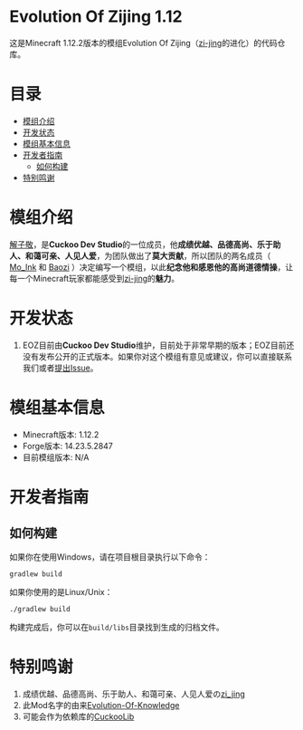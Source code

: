 # Evolution Of Zijing 1.12

这是Minecraft 1.12.2版本的模组Evolution Of Zijing（[zi-jing](https://github.com/zi-jing)的进化）的代码仓库。

# 目录

- [模组介绍](#模组介绍)
- [开发状态](#开发状态)
- [模组基本信息](#模组基本信息)
- [开发者指南](#开发者指南)
  - [如何构建](#如何构建)
- [特别鸣谢](#特别鸣谢)

# 模组介绍
[解子敬](https://github.com/zi-jing)，是**Cuckoo Dev Studio**的一位成员，他**成绩优越、品德高尚、乐于助人、和蔼可亲、人见人爱**，为团队做出了**莫大贡献**，所以团队的两名成员（ [Mo_Ink](https://github.com/Mo-Ink) 和 [Baozi](https://github.com/Wu-baozi) ）决定编写一个模组，以此**纪念他和感恩他的高尚道德情操**，让每一个Minecraft玩家都能感受到[zi-jing](https://github.com/zi-jing)的**魅力**。

# 开发状态
1. EOZ目前由**Cuckoo Dev Studio**维护，目前处于非常早期的版本；EOZ目前还没有发布公开的正式版本。如果你对这个模组有意见或建议，你可以直接联系我们或者[提出Issue](https://github.com/Wu-baozi/Evolution-Of-Zijing/issues)。

# 模组基本信息
* Minecraft版本: 1.12.2
* Forge版本: 14.23.5.2847
* 目前模组版本: N/A

# 开发者指南

## 如何构建

如果你在使用Windows，请在项目根目录执行以下命令：

```
gradlew build
```

如果你使用的是Linux/Unix：

```
./gradlew build
```

构建完成后，你可以在`build/libs`目录找到生成的归档文件。

# 特别鸣谢

1. 成绩优越、品德高尚、乐于助人、和蔼可亲、人见人爱の[zi_jing](https://github.com/zi-jing)
2. 此Mod名字的由来[Evolution-Of-Knowledge](https://github.com/gonggongjohn/Evolution-Of-Knowledge)
3. 可能会作为依赖库的[CuckooLib](https://github.com/zi-jing/CuckooLib)

